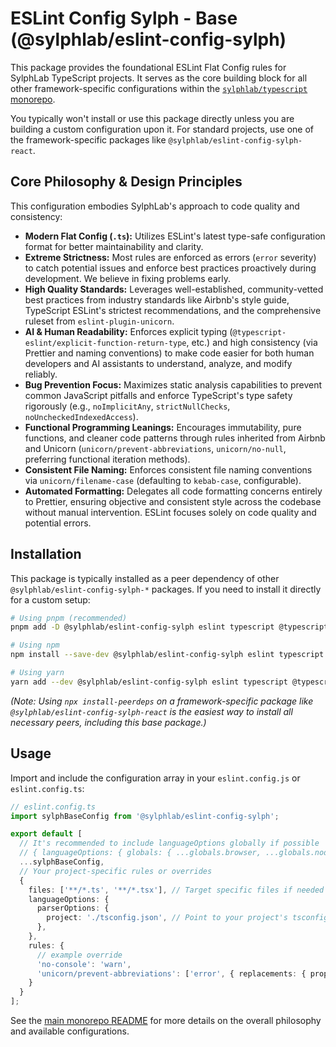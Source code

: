 # ESLint Config Sylph - Base (@sylphlab/eslint-config-sylph)

This package provides the foundational ESLint Flat Config rules for SylphLab TypeScript projects. It serves as the core building block for all other framework-specific configurations within the [`sylphlab/typescript` monorepo](https://github.com/sylphlab/typescript).

You typically won't install or use this package directly unless you are building a custom configuration upon it. For standard projects, use one of the framework-specific packages like `@sylphlab/eslint-config-sylph-react`.

## Core Philosophy & Design Principles

This configuration embodies SylphLab's approach to code quality and consistency:

*   **Modern Flat Config (`.ts`):** Utilizes ESLint's latest type-safe configuration format for better maintainability and clarity.
*   **Extreme Strictness:** Most rules are enforced as errors (`error` severity) to catch potential issues and enforce best practices proactively during development. We believe in fixing problems early.
*   **High Quality Standards:** Leverages well-established, community-vetted best practices from industry standards like Airbnb's style guide, TypeScript ESLint's strictest recommendations, and the comprehensive ruleset from `eslint-plugin-unicorn`.
*   **AI & Human Readability:** Enforces explicit typing (`@typescript-eslint/explicit-function-return-type`, etc.) and high consistency (via Prettier and naming conventions) to make code easier for both human developers and AI assistants to understand, analyze, and modify reliably.
*   **Bug Prevention Focus:** Maximizes static analysis capabilities to prevent common JavaScript pitfalls and enforce TypeScript's type safety rigorously (e.g., `noImplicitAny`, `strictNullChecks`, `noUncheckedIndexedAccess`).
*   **Functional Programming Leanings:** Encourages immutability, pure functions, and cleaner code patterns through rules inherited from Airbnb and Unicorn (`unicorn/prevent-abbreviations`, `unicorn/no-null`, preferring functional iteration methods).
*   **Consistent File Naming:** Enforces consistent file naming conventions via `unicorn/filename-case` (defaulting to `kebab-case`, configurable).
*   **Automated Formatting:** Delegates all code formatting concerns entirely to Prettier, ensuring objective and consistent style across the codebase without manual intervention. ESLint focuses solely on code quality and potential errors.

## Installation

This package is typically installed as a peer dependency of other `@sylphlab/eslint-config-sylph-*` packages. If you need to install it directly for a custom setup:

```bash
# Using pnpm (recommended)
pnpm add -D @sylphlab/eslint-config-sylph eslint typescript @typescript-eslint/eslint-plugin @typescript-eslint/parser eslint-config-airbnb-typescript eslint-config-prettier eslint-plugin-import eslint-plugin-prettier eslint-plugin-unicorn prettier

# Using npm
npm install --save-dev @sylphlab/eslint-config-sylph eslint typescript @typescript-eslint/eslint-plugin @typescript-eslint/parser eslint-config-airbnb-typescript eslint-config-prettier eslint-plugin-import eslint-plugin-prettier eslint-plugin-unicorn prettier

# Using yarn
yarn add --dev @sylphlab/eslint-config-sylph eslint typescript @typescript-eslint/eslint-plugin @typescript-eslint/parser eslint-config-airbnb-typescript eslint-config-prettier eslint-plugin-import eslint-plugin-prettier eslint-plugin-unicorn prettier
```
*(Note: Using `npx install-peerdeps` on a framework-specific package like `@sylphlab/eslint-config-sylph-react` is the easiest way to install all necessary peers, including this base package.)*

## Usage

Import and include the configuration array in your `eslint.config.js` or `eslint.config.ts`:

```typescript
// eslint.config.ts
import sylphBaseConfig from '@sylphlab/eslint-config-sylph';

export default [
  // It's recommended to include languageOptions globally if possible
  // { languageOptions: { globals: { ...globals.browser, ...globals.node } } },
  ...sylphBaseConfig,
  // Your project-specific rules or overrides
  {
    files: ['**/*.ts', '**/*.tsx'], // Target specific files if needed
    languageOptions: {
      parserOptions: {
        project: './tsconfig.json', // Point to your project's tsconfig
      },
    },
    rules: {
      // example override
      'no-console': 'warn',
      'unicorn/prevent-abbreviations': ['error', { replacements: { props: false } }],
    }
  }
];
```

See the [main monorepo README](https://github.com/sylphlab/typescript#readme) for more details on the overall philosophy and available configurations.